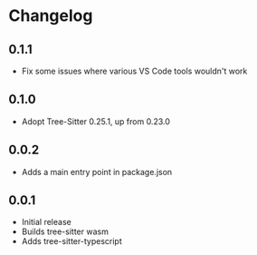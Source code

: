 # Changelog

## 0.1.1

- Fix some issues where various VS Code tools wouldn't work

## 0.1.0

- Adopt Tree-Sitter 0.25.1, up from 0.23.0

## 0.0.2

- Adds a main entry point in package.json

## 0.0.1

- Initial release
- Builds tree-sitter wasm
- Adds tree-sitter-typescript